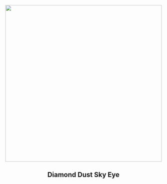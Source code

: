 
<p align="center"><img src="https://apod.nasa.gov/apod/image/2412/IceHalos_Fous_960.jpg" width="500" height="500"></p>
<h2 align="center"> Diamond Dust Sky Eye </h2>

